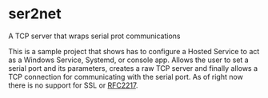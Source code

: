 # ser2net
A TCP server that wraps serial prot communications

This is a sample project that shows has to configure a Hosted Service to act as a Windows Service, Systemd, or console app.
Allows the user to set a serial port and its parameters, creates a raw TCP server and finally allows a TCP connection for communicating with the serial port.
As of right now there is no support for SSL or [RFC2217](https://datatracker.ietf.org/doc/html/rfc2217).
